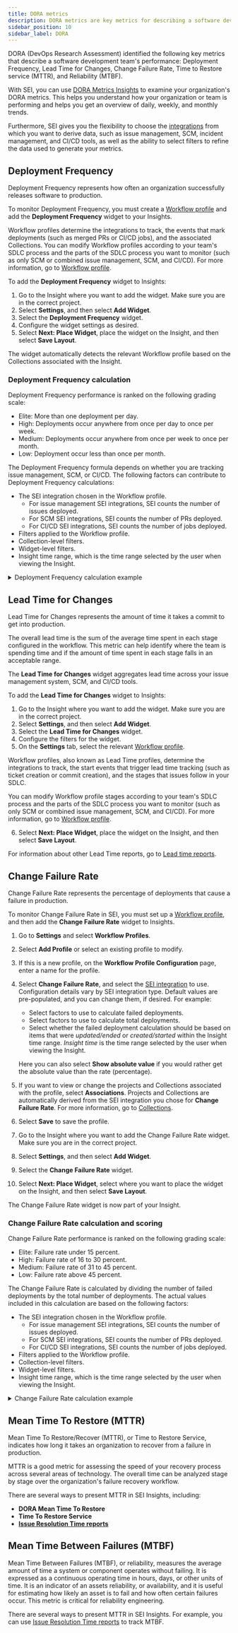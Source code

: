 ```yaml
---
title: DORA metrics
description: DORA metrics are key metrics for describing a software development team's performance.
sidebar_position: 10
sidebar_label: DORA
---
```


DORA (DevOps Research Assessment) identified the following key metrics that describe a software development team's performance: Deployment Frequency, Lead Time for Changes, Change Failure Rate, Time to Restore service (MTTR), and Reliability (MTBF).

With SEI, you can use [DORA Metrics Insights](../sei-insights.md#dora-metrics) to examine your organization's DORA metrics. This helps you understand how your organization or team is performing and helps you get an overview of daily, weekly, and monthly trends.

Furthermore, SEI gives you the flexibility to choose the [integrations](/docs/category/integrations) from which you want to derive data, such as issue management, SCM, incident management, and CI/CD tools, as well as the ability to select filters to refine the data used to generate your metrics.

## Deployment Frequency

Deployment Frequency represents how often an organization successfully releases software to production.

To monitor Deployment Frequency, you must create a [Workflow profile](../sei-profiles/workflow-profile.md) and add the **Deployment Frequency** widget to your Insights.

Workflow profiles determine the integrations to track, the events that mark deployments (such as merged PRs or CI/CD jobs), and the associated Collections. You can modify Workflow profiles according to your team's SDLC process and the parts of the SDLC process you want to monitor (such as only SCM or combined issue management, SCM, and CI/CD). For more information, go to [Workflow profile](../sei-profiles/workflow-profile.md).

To add the **Deployment Frequency** widget to Insights:

1. Go to the Insight where you want to add the widget. Make sure you are in the correct project.
2. Select **Settings**, and then select **Add Widget**.
3. Select the **Deployment Frequency** widget.
4. Configure the widget settings as desired.
5. Select **Next: Place Widget**, place the widget on the Insight, and then select **Save Layout**.

The widget automatically detects the relevant Workflow profile based on the Collections associated with the Insight.

### Deployment Frequency calculation

Deployment Frequency performance is ranked on the following grading scale:

* Elite: More than one deployment per day.
* High: Deployments occur anywhere from once per day to once per week.
* Medium: Deployments occur anywhere from once per week to once per month.
* Low: Deployment occur less than once per month.

The Deployment Frequency formula depends on whether you are tracking issue management, SCM, or CI/CD. The following factors can contribute to Deployment Frequency calculations:

* The SEI integration chosen in the Workflow profile.
  * For issue management SEI integrations, SEI counts the number of issues deployed.
  * For SCM SEI integrations, SEI counts the number of PRs deployed.
  * For CI/CD SEI integrations, SEI counts the number of jobs deployed.
* Filters applied to the Workflow profile.
* Collection-level filters.
* Widget-level filters.
* Insight time range, which is the time range selected by the user when viewing the Insight.

<details>
<summary>Deployment Frequency calculation example</summary>

Consider the following Deployment Frequency configuration:

* SEI integration: Jira
* Filter: Status Category Equals Done
* Calculation parameter: Ticket resolved in Insight time range
* Time Range selected on the dashboard: Last 3 months

With this configuration, the Deployment Frequency widget shows the total number of tickets with a status of **Done** in the given time range.

```
Daily Deployment Frequency = ( Tickets in Done status ) / ( Days in Time Range )
Weekly Deployment Frequency = ( Tickets in Done status ) / ( Days in Time Range / 7 )
```

Assuming there are 24 tickets in **Done** status in the last 91 days, then the Deployment Frequency is 0.263 deployments per day and 1.846 deployments per week.

```
24 / 91 = 0.263
24 / 13 = 1.846
```

</details>

## Lead Time for Changes

Lead Time for Changes represents the amount of time it takes a commit to get into production.

The overall lead time is the sum of the average time spent in each stage configured in the workflow. This metric can help identify where the team is spending time and if the amount of time spent in each stage falls in an acceptable range.

The **Lead Time for Changes** widget aggregates lead time across your issue management system, SCM, and CI/CD tools.

To add the **Lead Time for Changes** widget to Insights:

1. Go to the Insight where you want to add the widget. Make sure you are in the correct project.
2. Select **Settings**, and then select **Add Widget**.
3. Select the **Lead Time for Changes** widget.
4. Configure the filters for the widget.
5. On the **Settings** tab, select the relevant [Workflow profile](../sei-profiles/workflow-profile.md).

  Workflow profiles, also known as Lead Time profiles, determine the integrations to track, the start events that trigger lead time tracking (such as ticket creation or commit creation), and the stages that issues follow in your SDLC.

  You can modify Workflow profile stages according to your team's SDLC process and the parts of the SDLC process you want to monitor (such as only SCM or combined issue management, SCM, and CI/CD). For more information, go to [Workflow profile](../sei-profiles/workflow-profile.md).

6. Select **Next: Place Widget**, place the widget on the Insight, and then select **Save Layout**.

For information about other Lead Time reports, go to [Lead time reports](./velocity-metrics-reports/lead-time-reports.md).

## Change Failure Rate

Change Failure Rate represents the percentage of deployments that cause a failure in production.

To monitor Change Failure Rate in SEI, you must set up a [Workflow profile](../sei-profiles/workflow-profile.md), and then add the **Change Failure Rate** widget to Insights.

1. Go to **Settings** and select **Workflow Profiles**.
2. Select **Add Profile** or select an existing profile to modify.
3. If this is a new profile, on the **Workflow Profile Configuration** page, enter a name for the profile.
4. Select **Change Failure Rate**, and select the [SEI integration](/docs/category/integrations) to use. Configuration details vary by SEI integration type. Default values are pre-populated, and you can change them, if desired. For example:

   * Select factors to use to calculate failed deployments.
   * Select factors to use to calculate total deployments.
   * Select whether the failed deployment calculation should be based on items that were *updated/ended* or *created/started* within the Insight time range. *Insight time* is the time range selected by the user when viewing the Insight.

   Here you can also select **Show absolute value** if you would rather get the absolute value than the rate (percentage).

5. If you want to view or change the projects and Collections associated with the profile, select **Associations**. Projects and Collections are automatically derived from the SEI integration you chose for **Change Failure Rate**. For more information, go to [Collections](/docs/category/collections).
6. Select **Save** to save the profile.
7. Go to the Insight where you want to add the Change Failure Rate widget. Make sure you are in the correct project.
8. Select **Settings**, and then select **Add Widget**.
9. Select the **Change Failure Rate** widget.
10. Select **Next: Place Widget**, select where you want to place the widget on the Insight, and then select **Save Layout**.

The Change Failure Rate widget is now part of your Insight.

### Change Failure Rate calculation and scoring

Change Failure Rate performance is ranked on the following grading scale:

* Elite: Failure rate under 15 percent.
* High: Failure rate of 16 to 30 percent.
* Medium: Failure rate of 31 to 45 percent.
* Low: Failure rate above 45 percent.

The Change Failure Rate is calculated by dividing the number of failed deployments by the total number of deployments. The actual values included in this calculation are based on the following factors:

* The SEI integration chosen in the Workflow profile.
  * For issue management SEI integrations, SEI counts the number of issues deployed.
  * For SCM SEI integrations, SEI counts the number of PRs deployed.
  * For CI/CD SEI integrations, SEI counts the number of jobs deployed.
* Filters applied to the Workflow profile.
* Collection-level filters.
* Widget-level filters.
* Insight time range, which is the time range selected by the user when viewing the Insight.

<details>
<summary>Change Failure Rate calculation example</summary>

Consider the following Change Failure Rate configuration:

* SEI integration: Jira
* Filter for Failed Deployment: Status Category Equals Done
* Filter for Total Deployment: Status Category Equals Done, To do, In Progress
* Calculation parameter: Ticket resolved in Insight time range
* Time Range selected on the dashboard: Last 3 months

With this configuration, the Change Failure Rate widget shows the total number of tickets with a status of **Done** divided by the total number of tickets with a status of **Done**, **In Progress**, or **To Do**.

```
Change Failure Rate = ( Tickets in Done status ) / (Tickets in Done status + Ticket in In Progress status + Tickets in To Do status )
```

Assuming there are 45 tickets in **Done** status and 90 tickets in **Done**, **In Progress**, or **To Do** status, then the Change Failure Rate is 45 divided by 90, or 0.5 (50 percent).

```
45 / 90 = 0.5
Change Failure Rate = 50%
```

</details>

## Mean Time To Restore (MTTR)

Mean Time To Restore/Recover (MTTR), or Time to Restore Service, indicates how long it takes an organization to recover from a failure in production.

MTTR is a good metric for assessing the speed of your recovery process across several areas of technology. The overall time can be analyzed stage by stage over the organization's failure recovery workflow.

There are several ways to present MTTR in SEI Insights, including:

* **DORA Mean Time To Restore**
* **Time To Restore Service**
* **[Issue Resolution Time reports](./velocity-metrics-reports/issues-reports.md)**

## Mean Time Between Failures (MTBF)

Mean Time Between Failures (MTBF), or reliability, measures the average amount of time a system or component operates without failing. It is expressed as a continuous operating time in hours, days, or other units of time. It is an indicator of an assets reliability, or availability, and it is useful for estimating how likely an asset is to fail and how often certain failures occur. This metric is critical for reliability engineering.

There are several ways to present MTTR in SEI Insights. For example, you can use [Issue Resolution Time reports](./velocity-metrics-reports/issues-reports.md) to track MTBF.
